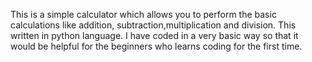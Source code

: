 This is a simple calculator which allows you to perform the basic calculations like addition,
subtraction,multiplication and division. This written in python language. I have coded in a
very basic way so that it would be helpful for the beginners who learns coding for the first
time.

